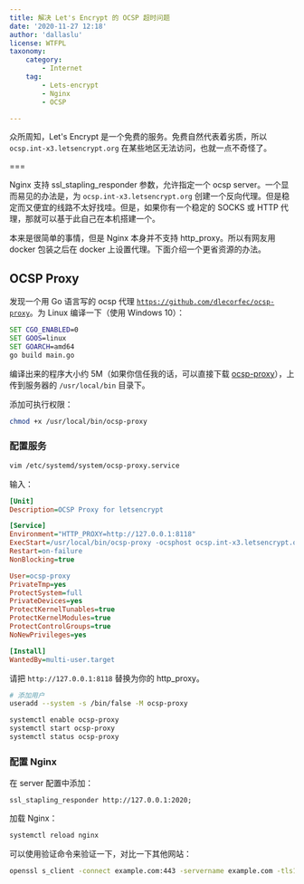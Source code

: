 ```yaml
---
title: 解决 Let's Encrypt 的 OCSP 超时问题
date: '2020-11-27 12:18'
author: 'dallaslu'
license: WTFPL
taxonomy:
    category:
        - Internet
    tag:
        - Lets-encrypt
        - Nginx
        - OCSP

---
```

众所周知，Let's Encrypt 是一个免费的服务。免费自然代表着劣质，所以 `ocsp.int-x3.letsencrypt.org` 在某些地区无法访问，也就一点不奇怪了。

===

Nginx 支持 ssl_stapling_responder 参数，允许指定一个 ocsp server。一个显而易见的办法是，为 `ocsp.int-x3.letsencrypt.org` 创建一个反向代理。但是稳定而又便宜的线路不太好找哇。但是，如果你有一个稳定的 SOCKS 或 HTTP 代理，那就可以基于此自己在本机搭建一个。

本来是很简单的事情，但是 Nginx 本身并不支持 http_proxy。所以有网友用 docker 包装之后在 docker 上设置代理。下面介绍一个更省资源的办法。

## OCSP Proxy

发现一个用 Go 语言写的 ocsp 代理 [`https://github.com/dlecorfec/ocsp-proxy`](https://github.com/dlecorfec/ocsp-proxy)。为 Linux 编译一下（使用 Windows 10）：

```bat
SET CGO_ENABLED=0
SET GOOS=linux
SET GOARCH=amd64
go build main.go
```

编译出来的程序大小约 5M（如果你信任我的话，可以直接下载 [ocsp-proxy](ocsp-proxy.zip)），上传到服务器的 `/usr/local/bin` 目录下。

添加可执行权限：

```bash
chmod +x /usr/local/bin/ocsp-proxy
```

### 配置服务

```bash
vim /etc/systemd/system/ocsp-proxy.service
```

输入：

```ini
[Unit]
Description=OCSP Proxy for letsencrypt

[Service]
Environment="HTTP_PROXY=http://127.0.0.1:8118"
ExecStart=/usr/local/bin/ocsp-proxy -ocsphost ocsp.int-x3.letsencrypt.org -http :2020
Restart=on-failure
NonBlocking=true

User=ocsp-proxy
PrivateTmp=yes
ProtectSystem=full
PrivateDevices=yes
ProtectKernelTunables=true
ProtectKernelModules=true
ProtectControlGroups=true
NoNewPrivileges=yes

[Install]
WantedBy=multi-user.target
```

请把 `http://127.0.0.1:8118` 替换为你的 http_proxy。

```bash
# 添加用户
useradd --system -s /bin/false -M ocsp-proxy

systemctl enable ocsp-proxy
systemctl start ocsp-proxy
systemctl status ocsp-proxy
```

### 配置 Nginx

在 server 配置中添加：

```nginx
ssl_stapling_responder http://127.0.0.1:2020;
```

加载 Nginx：

```bash
systemctl reload nginx
```

可以使用验证命令来验证一下，对比一下其他网站：

```bash
openssl s_client -connect example.com:443 -servername example.com -tls1 -tlsextdebug -status | grep -A 17 'OCSP response:'
```

